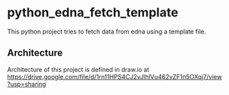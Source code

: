 # python_edna_fetch_template
This python project tries to fetch data from edna using a template file.

## Architecture
Architecture of this project is defined in draw.io at https://drive.google.com/file/d/1rn11HPS4CJ2vJIhlVu462vZF1n5OXqj7/view?usp=sharing
